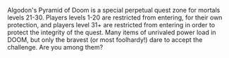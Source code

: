 Algodon's Pyramid of Doom is a special perpetual quest zone for mortals levels 21-30. Players levels 1-20 are restricted from entering, for their own protection, and players level 31+ are restricted from entering in order to protect the integrity of the quest. Many items of unrivaled power load in DOOM, but only the bravest (or most foolhardy!) dare to accept the challenge. Are you among them?
